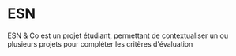 # ESN
ESN & Co est un projet étudiant, permettant de contextualiser un ou plusieurs projets pour compléter les critères d'évaluation